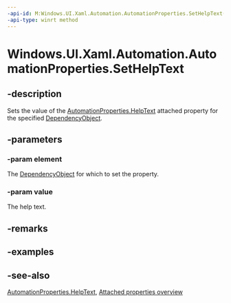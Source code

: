 ```yaml
---
-api-id: M:Windows.UI.Xaml.Automation.AutomationProperties.SetHelpText(Windows.UI.Xaml.DependencyObject,System.String)
-api-type: winrt method
---
```


<!-- Method syntax
public void SetHelpText(Windows.UI.Xaml.DependencyObject element, System.String value)
-->

# Windows.UI.Xaml.Automation.AutomationProperties.SetHelpText

## -description
Sets the value of the [AutomationProperties.HelpText](automationproperties_helptext.md) attached property for the specified [DependencyObject](../windows.ui.xaml/dependencyobject.md).



## -parameters
### -param element
The [DependencyObject](../windows.ui.xaml/dependencyobject.md) for which to set the property.

### -param value
The help text.

## -remarks

## -examples

## -see-also

[AutomationProperties.HelpText](automationproperties_helptext.md), [Attached properties overview](/windows/uwp/xaml-platform/attached-properties-overview)
